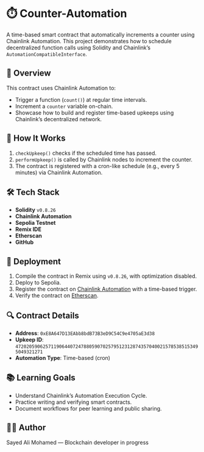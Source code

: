 # ⏱️ Counter-Automation

A time-based smart contract that automatically increments a counter using Chainlink Automation. This project demonstrates how to schedule decentralized function calls using Solidity and Chainlink’s `AutomationCompatibleInterface`.

## 📌 Overview

This contract uses Chainlink Automation to:
- Trigger a function (`count()`) at regular time intervals.
- Increment a `counter` variable on-chain.
- Showcase how to build and register time-based upkeeps using Chainlink’s decentralized network.

## 🧠 How It Works

1. `checkUpkeep()` checks if the scheduled time has passed.
2. `performUpkeep()` is called by Chainlink nodes to increment the counter.
3. The contract is registered with a cron-like schedule (e.g., every 5 minutes) via Chainlink Automation.

## 🛠 Tech Stack

- **Solidity** `v0.8.26`
- **Chainlink Automation**
- **Sepolia Testnet**
- **Remix IDE**
- **Etherscan**
- **GitHub**

## 🚀 Deployment

1. Compile the contract in Remix using `v0.8.26`, with optimization disabled.
2. Deploy to Sepolia.
3. Register the contract on [Chainlink Automation](https://automation.chain.link/) with a time-based trigger.
4. Verify the contract on [Etherscan](https://sepolia.etherscan.io/).

## 🔍 Contract Details

- **Address**: `0xE8A647D13EAbb8bdB73B3eD9C54C9e4705aE3d38`
- **Upkeep ID**: `47202059062571190644072478805907025795123128743570400215785385153495049321271`
- **Automation Type**: Time-based (cron)

## 📚 Learning Goals

- Understand Chainlink’s Automation Execution Cycle.
- Practice writing and verifying smart contracts.
- Document workflows for peer learning and public sharing.

## 🧑‍🏫 Author

Sayed Ali Mohamed — Blockchain developer in progress


